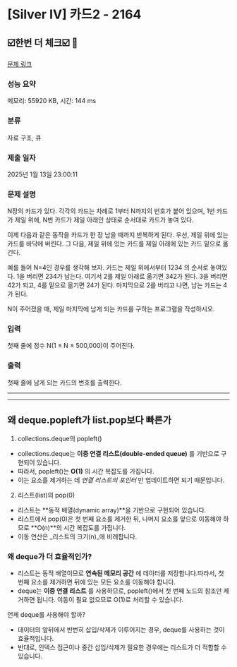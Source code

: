 # [Silver IV] 카드2 - 2164 
## ☑️한번 더 체크☑️ 🥈

[문제 링크](https://www.acmicpc.net/problem/2164) 

### 성능 요약

메모리: 55920 KB, 시간: 144 ms

### 분류

자료 구조, 큐

### 제출 일자

2025년 1월 13일 23:00:11

### 문제 설명

<p>N장의 카드가 있다. 각각의 카드는 차례로 1부터 N까지의 번호가 붙어 있으며, 1번 카드가 제일 위에, N번 카드가 제일 아래인 상태로 순서대로 카드가 놓여 있다.</p>

<p>이제 다음과 같은 동작을 카드가 한 장 남을 때까지 반복하게 된다. 우선, 제일 위에 있는 카드를 바닥에 버린다. 그 다음, 제일 위에 있는 카드를 제일 아래에 있는 카드 밑으로 옮긴다.</p>

<p>예를 들어 N=4인 경우를 생각해 보자. 카드는 제일 위에서부터 1234 의 순서로 놓여있다. 1을 버리면 234가 남는다. 여기서 2를 제일 아래로 옮기면 342가 된다. 3을 버리면 42가 되고, 4를 밑으로 옮기면 24가 된다. 마지막으로 2를 버리고 나면, 남는 카드는 4가 된다.</p>

<p>N이 주어졌을 때, 제일 마지막에 남게 되는 카드를 구하는 프로그램을 작성하시오.</p>

### 입력 

 <p>첫째 줄에 정수 N(1 ≤ N ≤ 500,000)이 주어진다.</p>

### 출력 

 <p>첫째 줄에 남게 되는 카드의 번호를 출력한다.</p>

----
----



<h2>왜 deque.popleft가 list.pop보다 빠른가</h2>

1. collections.deque의 popleft()
- collections.deque는 **이중 연결 리스트(double-ended queue)** 를 기반으로 구현되어 있습니다.
- 따라서, popleft()는 **O(1)** 의 시간 복잡도를 가집니다.
- 이는 요소를 제거하는 데 _연결 리스트의 포인터_ 만 업데이트하면 되기 때문입니다.

2. 리스트(list)의 pop(0)
- 리스트는 **동적 배열(dynamic array)**을 기반으로 구현되어 있습니다.
- 리스트에서 pop(0)은 첫 번째 요소를 제거한 뒤, 나머지 요소를 앞으로 이동해야 하므로 **O(n)**의 시간 복잡도를 가집니다.
- 이동 연산은 _리스트의 크기(n)_에 비례합니다.




<h3>왜 deque가 더 효율적인가?</h3>

- 리스트는 동적 배열이므로 **연속된 메모리 공간** 에 데이터를 저장합니다.따라서, 첫 번째 요소를 제거하면 뒤에 있는 모든 요소를 이동해야 합니다.
- deque는 **이중 연결 리스트** 를 사용하므로, popleft()에서 첫 번째 노드의 참조만 제거하면 됩니다.
이동이 필요 없으므로 O(1)로 처리할 수 있습니다.

언제 deque를 사용해야 할까?
- 데이터의 앞뒤에서 빈번히 삽입/삭제가 이루어지는 경우, deque를 사용하는 것이 효율적입니다.
- 반대로, 인덱스 접근이나 중간 삽입/삭제가 필요한 경우에는 리스트가 더 적합할 수 있습니다.

